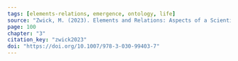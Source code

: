 ```yaml
---
tags: [elements-relations, emergence, ontology, life]
source: "Zwick, M. (2023). Elements and Relations: Aspects of a Scientific Metaphysics (Vol. 35). Springer International Publishing."
page: 100
chapter: "3"
citation_key: "zwick2023"
doi: "https://doi.org/10.1007/978-3-030-99403-7"
---
```


